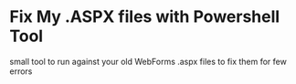 Fix My .ASPX files with Powershell Tool
============================

small tool to run against your old WebForms .aspx files to fix them for few errors
